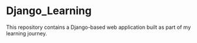 # Django_Learning
This repository contains a Django-based web application built as part of my learning journey. 
